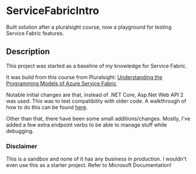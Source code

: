 # ServiceFabricIntro
Built solution after a pluralsight course, now a playground for testing Service Fabric features.

## Description
This project was started as a baseline of my knowledge for Service Fabric.  

It was build from this course from Pluralsight:
[Understanding the Programming Models of Azure Service Fabric](https://app.pluralsight.com/library/courses/azure-service-fabric-programming-models/table-of-contents)

Notable initial changes are that, instead of .NET Core, Asp.Net Web API 2 was used.  This was to test compatibility with older code.  A walkthrough of how to do this can be found [here](https://blog.geist.no/azure-service-fabric-introduction-part-2-our-endpoint-a-webapi-based-stateless-service/).

Other than that, there have been some small additions/changes.  Mostly, I've added a few extra endpoint verbs to be able to manage stuff while debugging.

### Disclaimer
This is a sandbox and none of it has any business in production.  I wouldn't even use this as a starter project.  Refer to Microsoft Documentation!
